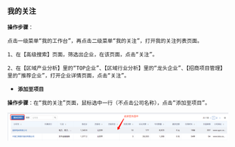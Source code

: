 ### 我的关注

**`操作步骤`**`：`

`点击一级菜单“我的工作台”，再点击二级菜单“我的关注”，打开我的关注列表页面。`

`1、在【高级搜索】页面，筛选出企业，在该页面，点击“关注”。`

`2、在【区域产业分析】里的“TOP企业”、【区域行业分析】里的“龙头企业”、【招商项目管理】里的“推荐企业”，打开企业详情页面，点击“关注”。`

* **`添加至项目`**

**`操作步骤`**`：在“我的关注”页面，鼠标选中一行（不点击公司名称），点击“添加至项目”。`

![](/assets/tjzxm.png)

